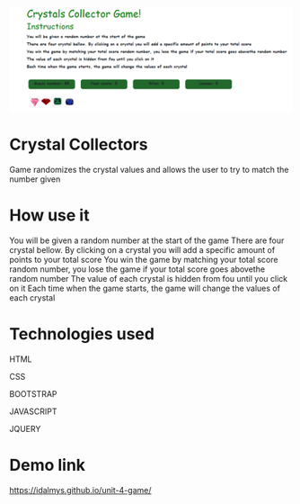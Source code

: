 ![Crystal ](crystal1.png)


# Crystal Collectors
Game randomizes the crystal values and allows the user to try to match the number given

#  How use it
You will be given a random number at the start of the game
There are four crystal bellow. By clicking on a crystal you will add a specific amount of points to your total score
You win the game by matching your total score random number, you lose the game if your total score goes abovethe random number
The value of each crystal is hidden from fou until you click on it
Each time when the game starts, the game will change the values of each crystal

# Technologies used

HTML

CSS

BOOTSTRAP

JAVASCRIPT

JQUERY


# Demo link
https://idalmys.github.io/unit-4-game/
